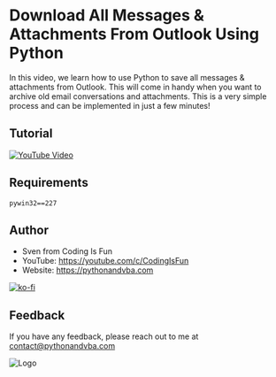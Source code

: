 # Download All Messages & Attachments From Outlook Using Python

In this video, we learn how to use Python to save all messages & attachments from Outlook. This will come in handy when you want to archive old email conversations and attachments. This is a very simple process and can be implemented in just a few minutes!

## Tutorial
[![YouTube Video](https://img.youtube.com/vi/oyEMi8sDVOM/0.jpg)](https://youtu.be/oyEMi8sDVOM)

## Requirements
```
pywin32==227
```

## Author

- Sven from Coding Is Fun
- YouTube: https://youtube.com/c/CodingIsFun
- Website: https://pythonandvba.com

[![ko-fi](https://ko-fi.com/img/githubbutton_sm.svg)](https://ko-fi.com/X7X47Q0EG)

## Feedback

If you have any feedback, please reach out to me at contact@pythonandvba.com

![Logo](https://www.pythonandvba.com/banner-img)

